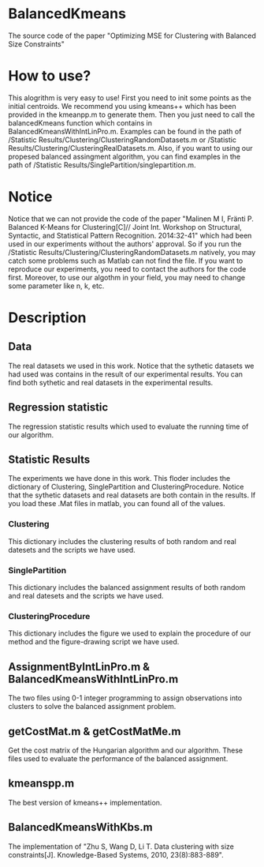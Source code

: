 # BalancedKmeans
The source code of the paper "Optimizing MSE for Clustering with Balanced Size Constraints"
# How to use?
This alogrithm is very easy to use! First you need to init some points as the initial centroids. We recommend you using kmeans++ which has been provided in the kmeanpp.m to generate them. Then you just need to call the balancedKmeans function which contains in BalancedKmeansWithIntLinPro.m. Examples can be found in the path of /Statistic Results/Clustering/ClusteringRandomDatasets.m or /Statistic Results/Clustering/ClusteringRealDatasets.m. Also, if you want to using our propesed balanced assingment algorithm, you can find examples in the path of /Statistic Results/SinglePartition/singlepartition.m. 
# Notice
Notice that we can not provide the code of the paper "Malinen M I, Fränti P. Balanced K-Means for Clustering[C]// Joint Int. Workshop on Structural, Syntactic, and Statistical Pattern Recognition. 2014:32-41" which had been used in our experiments without the authors' approval. So if you run the /Statistic Results/Clustering/ClusteringRandomDatasets.m natively, you may catch some problems such as Matlab can not find the file. If you want to reproduce our experiments, you need to contact the authors for the code first. Moreover, to use our algothm in your field, you may need to change some parameter like n, k, etc.
# Description
## Data
The real datasets we used in this work. Notice that the sythetic datasets we had used was contains in the result of our experimental results. You can find both sythetic and real datasets in the experimental results. 

## Regression statistic
The regression statistic results which used to evaluate the running time of our algorithm.

## Statistic Results
The experiments we have done in this work. This floder includes the dictionary of Clustering, SinglePartition and ClusteringProcedure. Notice that the sythetic datasets and real datasets are both contain in the results. If you load these .Mat files in matlab, you can found all of the values.

### Clustering
This dictionary includes the clustering results of both random and real datesets and the scripts we have used.

### SinglePartition
This dictionary includes the balanced assignment results of both random and real datesets and the scripts we have used.

### ClusteringProcedure
This dictionary includes the figure we used to explain the procedure of our method and the figure-drawing script we have used.

## AssignmentByIntLinPro.m & BalancedKmeansWithIntLinPro.m
The two files using 0-1 integer programming to assign observations into clusters to solve the balanced assignment problem.

## getCostMat.m & getCostMatMe.m
Get the cost matrix of the Hungarian algorithm and our algorithm. These files used to evaluate the performance of the balanced assignment.

## kmeanspp.m
The best version of kmeans++ implementation.

## BalancedKmeansWithKbs.m
The implementation of "Zhu S, Wang D, Li T. Data clustering with size constraints[J]. Knowledge-Based Systems, 2010, 23(8):883-889".
